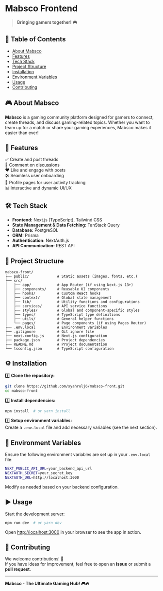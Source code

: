 # Mabsco Frontend

> **Bringing gamers together! 🎮**

## 📌 Table of Contents

- [About Mabsco](#about-mabsco)
- [Features](#features)
- [Tech Stack](#tech-stack)
- [Project Structure](#project-structure)
- [Installation](#installation)
- [Environment Variables](#environment-variables)
- [Usage](#usage)
- [Contributing](#contributing)

## 🎮 About Mabsco

**Mabsco** is a gaming community platform designed for gamers to connect, create threads, and discuss gaming-related topics. Whether you want to team up for a match or share your gaming experiences, Mabsco makes it easier than ever!

## 🚀 Features

✅ Create and post threads  
💬 Comment on discussions  
❤️ Like and engage with posts  
🛠️ Seamless user onboarding  
👤 Profile pages for user activity tracking  
📊 Interactive and dynamic UI/UX  

## 🛠️ Tech Stack

- **Frontend:** Next.js (TypeScript), Tailwind CSS
- **State Management & Data Fetching:** TanStack Query
- **Database:** PostgreSQL
- **ORM:** Prisma
- **Authentication:** NextAuth.js
- **API Communication:** REST API

## 📁 Project Structure

```plaintext
mabsco-front/
├── public/             # Static assets (images, fonts, etc.)
├── src/
│   ├── app/            # App Router (if using Next.js 13+)
│   ├── components/     # Reusable UI components
│   ├── hooks/          # Custom React hooks
│   ├── context/        # Global state management
│   ├── lib/            # Utility functions and configurations
│   ├── services/       # API service functions
│   ├── styles/         # Global and component-specific styles
│   ├── types/          # TypeScript type definitions
│   ├── utils/          # General helper functions
│   └── pages/          # Page components (if using Pages Router)
├── .env.local          # Environment variables
├── .gitignore          # Git ignore file
├── next.config.js      # Next.js configuration
├── package.json        # Project dependencies
├── README.md           # Project documentation
└── tsconfig.json       # TypeScript configuration
```

## ⚙️ Installation

1️⃣ **Clone the repository:**
```sh
git clone https://github.com/syahrulj6/mabsco-front.git
cd mabsco-front
```

2️⃣ **Install dependencies:**
```sh
npm install  # or yarn install
```

3️⃣ **Setup environment variables:**  
Create a `.env.local` file and add necessary variables (see the next section).

## 🔐 Environment Variables

Ensure the following environment variables are set up in your `.env.local` file:

```sh
NEXT_PUBLIC_API_URL=your_backend_api_url
NEXTAUTH_SECRET=your_secret_key
NEXTAUTH_URL=http://localhost:3000
```
Modify as needed based on your backend configuration.

## ▶️ Usage

Start the development server:
```sh
npm run dev  # or yarn dev
```
Open [http://localhost:3000](http://localhost:3000) in your browser to see the app in action.

## 🤝 Contributing

We welcome contributions! 🚀  
If you have ideas for improvement, feel free to open an **issue** or submit a **pull request**.

---
**Mabsco - The Ultimate Gaming Hub! 🎮🔥**

